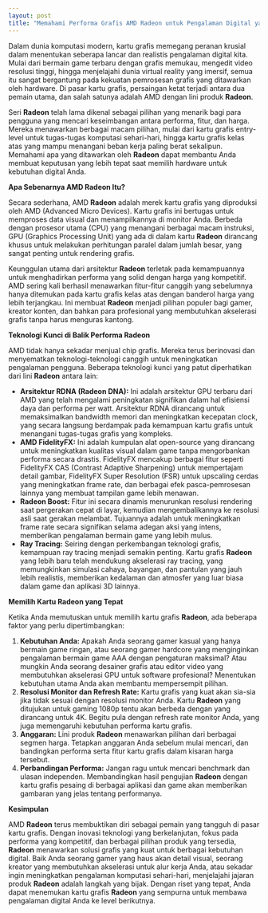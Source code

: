 ```yaml
---
layout: post
title: "Memahami Performa Grafis AMD Radeon untuk Pengalaman Digital yang Lebih Baik"
---
```


Dalam dunia komputasi modern, kartu grafis memegang peranan krusial dalam menentukan seberapa lancar dan realistis pengalaman digital kita. Mulai dari bermain game terbaru dengan grafis memukau, mengedit video resolusi tinggi, hingga menjelajahi dunia virtual reality yang imersif, semua itu sangat bergantung pada kekuatan pemrosesan grafis yang ditawarkan oleh hardware. Di pasar kartu grafis, persaingan ketat terjadi antara dua pemain utama, dan salah satunya adalah AMD dengan lini produk **Radeon**.

Seri **Radeon** telah lama dikenal sebagai pilihan yang menarik bagi para pengguna yang mencari keseimbangan antara performa, fitur, dan harga. Mereka menawarkan berbagai macam pilihan, mulai dari kartu grafis entry-level untuk tugas-tugas komputasi sehari-hari, hingga kartu grafis kelas atas yang mampu menangani beban kerja paling berat sekalipun. Memahami apa yang ditawarkan oleh **Radeon** dapat membantu Anda membuat keputusan yang lebih tepat saat memilih hardware untuk kebutuhan digital Anda.

**Apa Sebenarnya AMD Radeon Itu?**

Secara sederhana, AMD **Radeon** adalah merek kartu grafis yang diproduksi oleh AMD (Advanced Micro Devices). Kartu grafis ini bertugas untuk memproses data visual dan menampilkannya di monitor Anda. Berbeda dengan prosesor utama (CPU) yang menangani berbagai macam instruksi, GPU (Graphics Processing Unit) yang ada di dalam kartu **Radeon** dirancang khusus untuk melakukan perhitungan paralel dalam jumlah besar, yang sangat penting untuk rendering grafis.

Keunggulan utama dari arsitektur **Radeon** terletak pada kemampuannya untuk menghadirkan performa yang solid dengan harga yang kompetitif. AMD sering kali berhasil menawarkan fitur-fitur canggih yang sebelumnya hanya ditemukan pada kartu grafis kelas atas dengan banderol harga yang lebih terjangkau. Ini membuat **Radeon** menjadi pilihan populer bagi gamer, kreator konten, dan bahkan para profesional yang membutuhkan akselerasi grafis tanpa harus menguras kantong.

**Teknologi Kunci di Balik Performa Radeon**

AMD tidak hanya sekadar menjual chip grafis. Mereka terus berinovasi dan menyematkan teknologi-teknologi canggih untuk meningkatkan pengalaman pengguna. Beberapa teknologi kunci yang patut diperhatikan dari lini **Radeon** antara lain:

*   **Arsitektur RDNA (Radeon DNA):** Ini adalah arsitektur GPU terbaru dari AMD yang telah mengalami peningkatan signifikan dalam hal efisiensi daya dan performa per watt. Arsitektur RDNA dirancang untuk memaksimalkan bandwidth memori dan meningkatkan kecepatan clock, yang secara langsung berdampak pada kemampuan kartu grafis untuk menangani tugas-tugas grafis yang kompleks.
*   **AMD FidelityFX:** Ini adalah kumpulan alat open-source yang dirancang untuk meningkatkan kualitas visual dalam game tanpa mengorbankan performa secara drastis. FidelityFX mencakup berbagai fitur seperti FidelityFX CAS (Contrast Adaptive Sharpening) untuk mempertajam detail gambar, FidelityFX Super Resolution (FSR) untuk upscaling cerdas yang meningkatkan frame rate, dan berbagai efek pasca-pemrosesan lainnya yang membuat tampilan game lebih menawan.
*   **Radeon Boost:** Fitur ini secara dinamis menurunkan resolusi rendering saat pergerakan cepat di layar, kemudian mengembalikannya ke resolusi asli saat gerakan melambat. Tujuannya adalah untuk meningkatkan frame rate secara signifikan selama adegan aksi yang intens, memberikan pengalaman bermain game yang lebih mulus.
*   **Ray Tracing:** Seiring dengan perkembangan teknologi grafis, kemampuan ray tracing menjadi semakin penting. Kartu grafis **Radeon** yang lebih baru telah mendukung akselerasi ray tracing, yang memungkinkan simulasi cahaya, bayangan, dan pantulan yang jauh lebih realistis, memberikan kedalaman dan atmosfer yang luar biasa dalam game dan aplikasi 3D lainnya.

**Memilih Kartu Radeon yang Tepat**

Ketika Anda memutuskan untuk memilih kartu grafis **Radeon**, ada beberapa faktor yang perlu dipertimbangkan:

1.  **Kebutuhan Anda:** Apakah Anda seorang gamer kasual yang hanya bermain game ringan, atau seorang gamer hardcore yang menginginkan pengalaman bermain game AAA dengan pengaturan maksimal? Atau mungkin Anda seorang desainer grafis atau editor video yang membutuhkan akselerasi GPU untuk software profesional? Menentukan kebutuhan utama Anda akan membantu mempersempit pilihan.
2.  **Resolusi Monitor dan Refresh Rate:** Kartu grafis yang kuat akan sia-sia jika tidak sesuai dengan resolusi monitor Anda. Kartu **Radeon** yang ditujukan untuk gaming 1080p tentu akan berbeda dengan yang dirancang untuk 4K. Begitu pula dengan refresh rate monitor Anda, yang juga memengaruhi kebutuhan performa kartu grafis.
3.  **Anggaran:** Lini produk **Radeon** menawarkan pilihan dari berbagai segmen harga. Tetapkan anggaran Anda sebelum mulai mencari, dan bandingkan performa serta fitur kartu grafis dalam kisaran harga tersebut.
4.  **Perbandingan Performa:** Jangan ragu untuk mencari benchmark dan ulasan independen. Membandingkan hasil pengujian **Radeon** dengan kartu grafis pesaing di berbagai aplikasi dan game akan memberikan gambaran yang jelas tentang performanya.

**Kesimpulan**

AMD **Radeon** terus membuktikan diri sebagai pemain yang tangguh di pasar kartu grafis. Dengan inovasi teknologi yang berkelanjutan, fokus pada performa yang kompetitif, dan berbagai pilihan produk yang tersedia, **Radeon** menawarkan solusi grafis yang kuat untuk berbagai kebutuhan digital. Baik Anda seorang gamer yang haus akan detail visual, seorang kreator yang membutuhkan akselerasi untuk alur kerja Anda, atau sekadar ingin meningkatkan pengalaman komputasi sehari-hari, menjelajahi jajaran produk **Radeon** adalah langkah yang bijak. Dengan riset yang tepat, Anda dapat menemukan kartu grafis **Radeon** yang sempurna untuk membawa pengalaman digital Anda ke level berikutnya.
